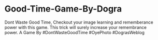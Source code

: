# Good-Time-Game-By-Dogra
Dont Waste Good Time, Checkout your image learning and rememberance power with this game. This trick will surely increase your remembrance power. A Game By #DontWasteGoodTime #OyePhoto #DograsWeblog

